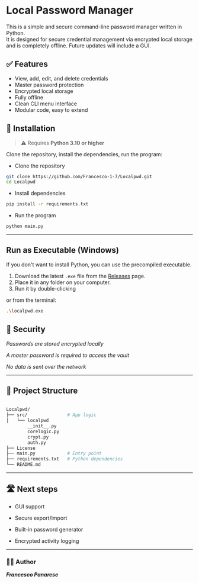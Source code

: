 # Local Password Manager

This is a simple and secure command-line password manager written in Python.  
It is designed for secure credential management via encrypted local storage and is completely offline.
Future updates will include a GUI.

## ✅ Features

- View, add, edit, and delete credentials
- Master password protection
- Encrypted local storage
- Fully offline
- Clean CLI menu interface
- Modular code, easy to extend

## 🚀 Installation

> ⚠️ Requires **Python 3.10 or higher**

Clone the repository, install the dependencies, run the program:

- Clone the repository

```bash
git clone https://github.com/Francesco-1-7/Localpwd.git
cd Localpwd
```
- Install dependencies 

```bash
pip install -r requirements.txt
```

- Run the program

```bash
python main.py
```
---
## Run as Executable (Windows)

If you don't want to install Python, you can use the precompiled executable.

1. Download the latest `.exe` file from the [Releases](https://github.com/Francesco-1-7/LocalPasswordManager-CLI/releases) page.
2. Place it in any folder on your computer.
3. Run it by double-clicking
   
or from the terminal:
```bash
.\localpwd.exe
```

## 🔐 Security
*Passwords are stored encrypted locally*

*A master password is required to access the vault*

*No data is sent over the network*

---
## 📁 Project Structure
```bash

Localpwd/
├── src/               # App logic
│   └── localpwd
        __init__.py
        corelogic.py
        crypt.py
        auth.py 
├── License            
├── main.py            # Entry point
├── requirements.txt   # Python dependencies
└── README.md
```
---
## 🛣️ Next steps
- GUI support

- Secure export/import

- Built-in password generator

- Encrypted activity logging

---

### 👨‍💻 Author
***Francesco Panarese***

